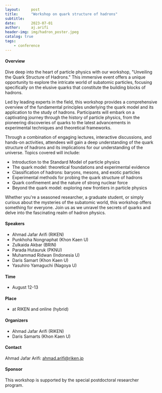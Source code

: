 ```yaml
---
layout:     post
title:      "Workshop on quark structure of hadrons"
subtitle:   
date:       2023-07-01
author:     aj.arifi
header-img: img/hadron_poster.jpeg
catalog: true
tags:
    - conference
---
```



#### Overview

Dive deep into the heart of particle physics with our workshop, "Unveiling the Quark Structure of Hadrons." 
This immersive event offers a unique opportunity to explore the intricate world of subatomic particles, 
focusing specifically on the elusive quarks that constitute the building blocks of hadrons.

Led by leading experts in the field, this workshop provides a comprehensive overview of the fundamental 
principles underlying the quark model and its application to the study of hadrons. 
Participants will embark on a captivating journey through the history of particle physics, 
from the pioneering discoveries of quarks to the latest advancements in experimental techniques and theoretical frameworks.

Through a combination of engaging lectures, interactive discussions, and hands-on activities, 
attendees will gain a deep understanding of the quark structure of hadrons and its implications for our understanding of the universe. 
Topics covered will include:
- Introduction to the Standard Model of particle physics
- The quark model: theoretical foundations and experimental evidence
- Classification of hadrons: baryons, mesons, and exotic particles
- Experimental methods for probing the quark structure of hadrons
- Quark confinement and the nature of strong nuclear force
- Beyond the quark model: exploring new frontiers in particle physics

Whether you're a seasoned researcher, a graduate student, or simply curious about the mysteries of the subatomic world, 
this workshop offers something for everyone. Join us as we unravel the secrets of quarks and delve into the fascinating realm of hadron physics.


#### Speakers
- Ahmad Jafar Arifi (RIKEN)
- Punkhoha Nongnaphat (Khon Kaen U)
- Zulkaida Akbar (BRIN)
- Parada Hutauruk (PKNU)
- Muhammad Ridwan (Indonesia U)
- Daris Samart (Khon Kaen U)
- Yasuhiro Yamaguchi (Nagoya U)

#### Time
- August 12-13


#### Place
- at RIKEN and online (hybrid)

#### Organizers

- Ahmad Jafar Arifi (RIKEN)
- Daris Samarts (Khon Kaen U)


#### Contact

Ahmad Jafar Arifi: ahmad.arifi@riken.jp 

#### Sponsor

This workshop is supported by the special postdoctoral researcher program.
